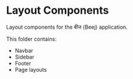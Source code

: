 # Layout Components

Layout components for the बीज (Beej) application.

This folder contains:
- Navbar
- Sidebar
- Footer
- Page layouts
